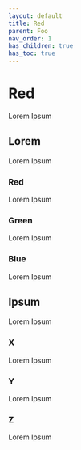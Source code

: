 ```yaml
---
layout: default
title: Red
parent: Foo
nav_order: 1
has_children: true
has_toc: true
---
```


# Red

Lorem Ipsum

## Lorem

Lorem Ipsum

### Red

Lorem Ipsum

### Green

Lorem Ipsum

### Blue

Lorem Ipsum

## Ipsum

Lorem Ipsum

### X

Lorem Ipsum

### Y

Lorem Ipsum

### Z

Lorem Ipsum
